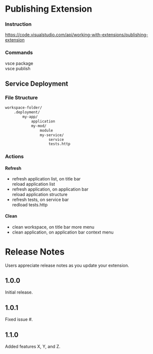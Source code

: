
# Publishing Extension

### Instruction  

<https://code.visualstudio.com/api/working-with-extensions/publishing-extension>

### Commands  

vsce package  
vsce publish  

## Service Deployment

### File Structure

```sh
workspace-folder/
    .deployment/
        my-app/
            application
            my-mod/
                module
                my-service/
                    service
                    tests.http
```

### Actions

#### Refresh

- refresh application list, on title bar  
    reload application list
- refresh application, on application bar  
    reload application structure
- refresh tests, on service bar  
    redload tests.http

#### Clean

- clean workspace, on title bar more menu
- clean application, on application bar context menu


# Release Notes

Users appreciate release notes as you update your extension.

## 1.0.0

Initial release.

## 1.0.1

Fixed issue #.

## 1.1.0

Added features X, Y, and Z.
